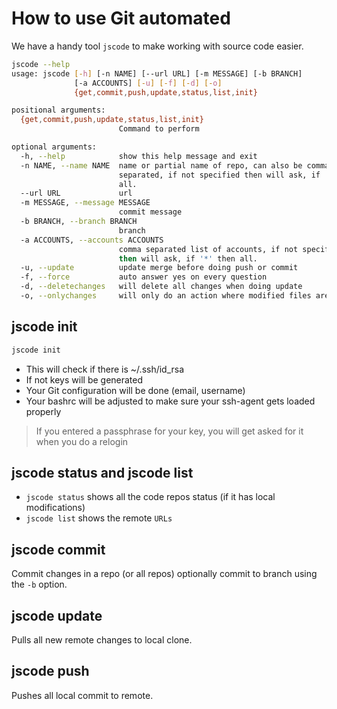 # How to use Git automated

We have a handy tool `jscode` to make working with source code easier. 

```bash
jscode --help
usage: jscode [-h] [-n NAME] [--url URL] [-m MESSAGE] [-b BRANCH]
              [-a ACCOUNTS] [-u] [-f] [-d] [-o]
              {get,commit,push,update,status,list,init}

positional arguments:
  {get,commit,push,update,status,list,init}
                        Command to perform

optional arguments:
  -h, --help            show this help message and exit
  -n NAME, --name NAME  name or partial name of repo, can also be comma
                        separated, if not specified then will ask, if '*' then
                        all.
  --url URL             url
  -m MESSAGE, --message MESSAGE
                        commit message
  -b BRANCH, --branch BRANCH
                        branch
  -a ACCOUNTS, --accounts ACCOUNTS
                        comma separated list of accounts, if not specified
                        then will ask, if '*' then all.
  -u, --update          update merge before doing push or commit
  -f, --force           auto answer yes on every question
  -d, --deletechanges   will delete all changes when doing update
  -o, --onlychanges     will only do an action where modified files are found

```

## jscode init

```bash
jscode init
```

- This will check if there is ~/.ssh/id_rsa
- If not keys will be generated
- Your Git configuration will be done (email, username)
- Your bashrc will be adjusted to make sure your ssh-agent gets loaded properly

> If you entered a passphrase for your key, you will get asked for it when you do a relogin

## jscode status and jscode list
- `jscode status` shows all the code repos status (if it has local modifications)
- `jscode list` shows the remote `URLs`

## jscode commit
Commit changes in a repo (or all repos) optionally commit to branch using the `-b` option.

## jscode update
Pulls all new remote changes to local clone.

## jscode push
Pushes all local commit to remote.
